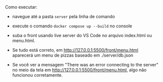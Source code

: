 Como executar:

- navegue até a pasta `server` pela linha de comando
- execute o comando `docker compose up --build` no console
- suba o front usando live server do VS Code no arquivo index.html ou menu.html.

- Se tudo está correto, em http://127.0.0.1:5500/front/menu.html aparecerá um menu de pizzas baseado em ./server/db.json
- Se você ver a mensagem "There was an error connecting to the server" no meio da tela em http://127.0.0.1:5500/front/menu.html, algo não funcionou corretamente.
